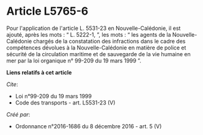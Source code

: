 # Article L5765-6

Pour l'application de l'article L. 5531-23 en Nouvelle-Calédonie, il est ajouté, après les mots : “ L. 5222-1, ”, les mots :
“ les agents de la Nouvelle-Calédonie chargés de la constatation des infractions dans le cadre des compétences dévolues à la
Nouvelle-Calédonie en matière de police et sécurité de la circulation maritime et de sauvegarde de la vie humaine en mer par
la loi organique n° 99-209 du 19 mars 1999 ”.

**Liens relatifs à cet article**

_Cite_:

  - Loi n°99-209 du 19 mars 1999
  - Code des transports - art. L5531-23 (V)

_Créé par_:

  - Ordonnance n°2016-1686 du 8 décembre 2016 - art. 5 (V)
